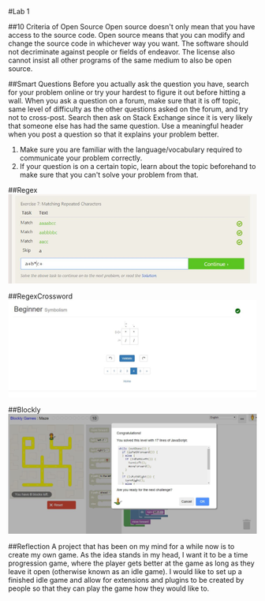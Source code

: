 #Lab 1

##10 Criteria of Open Source
Open source doesn't only mean that you have access to the source code. Open source means that you can modify and change the source code in whichever way you want. The software should not decriminate against people or fields of endeavor. The license also cannot insist all other programs of the same medium to also be open source.


##Smart Questions
Before you actually ask the question you have, search for your problem online or try your hardest to figure it out before hitting a wall. When you ask a question on a forum, make sure that it is off topic, same level of difficulty as the other questions asked on the forum, and try not to cross-post. Search then ask on Stack Exchange since it is very likely that someone else has had the same question. Use a meaningful header when you post a question so that it explains your problem better.

1. Make sure you are familiar with the language/vocabulary required to communicate your problem correctly.
2. If your question is on a certain topic, learn about the topic beforehand to make sure that you can't solve your problem from that. 

##Regex
![Donald](images/exercise7.jpg)

##RegexCrossword
![Donald](images/regexCross.jpg)

##Blockly
![Donald](images/maze.jpg)

##Reflection
A project that has been on my mind for a while now is to create my own game. As the idea stands in my head, I want it to be a time progression game, where the player gets better at the game as long as they leave it open (otherwise known as an idle game). I would like to set up a finished idle game and allow for extensions and plugins to be created by people so that they can play the game how they would like to. 
